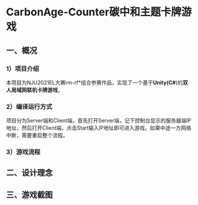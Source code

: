 # CarbonAge-Counter碳中和主题卡牌游戏

## 一、概况

### 1）项目介绍

本项目为NJU2021EL大赛rm-rf*组合参赛作品，实现了一个基于**Unity(C#**)的**双人局域网联机卡牌游戏**，

### 2）编译运行方式

项目分为Server端和Client端，首先打开Server端，记下控制台显示的服务器端IP地址，然后打开Client端，点击Start输入IP地址即可进入游戏。如果中途一方网络中断，需要重启整个流程。

### 3）游戏流程

## 二、设计理念

## 三、游戏截图

